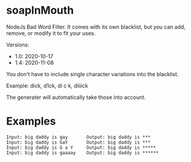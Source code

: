 # soapInMouth
NodeJs Bad Word Filter. It comes with its own blacklist, but you can add, remove, or modify it to fit your uses.

Versions: 

*	1.0: 2020-10-17
* 1.4: 2020-11-08

You don't have to include single character variations into the blacklist.

Example: dick, d1ck, di c k, diiiick

The generater will automatically take those into account.

# Examples

```
Input: big daddy is gay       Output: big daddy is ***
Input: big daddy is GaY       Output: big daddy is ***
Input: big daddy is G a Y     Output: big daddy is *****
Input: big daddy is gaaaay    Output: big daddy is ******
```
